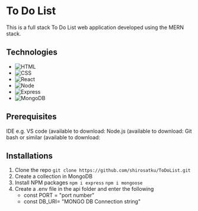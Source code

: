 # To Do List 
This is a full stack To Do List web application developed using the MERN stack. 

## Technologies
* ![HTML][HTML]
* ![CSS][CSS]
* ![React][React.js]
* ![Node][Node.js]
* ![Express][Express.js]
* ![MongoDB][MongoDB.js]
  
## Prerequisites
IDE e.g. VS code (available to download:
Node.js (available to download:
Git bash or similar (available to download:

## Installations
1. Clone the repo
  `git clone https://github.com/shirosatku/ToDoList.git`
3. Create a collection in MongoDB
4. Install NPM packages
   `npm i express`
   `npm i mongoose`
6. Create a .env file in the api folder and enter the following
   * const PORT = "port number"
   * const DB_URI= "MONGO DB Connection string"
   

[HTML]: https://img.shields.io/badge/HTML5-E34F26?style=for-the-badge&logo=html5&logoColor=white

[CSS]: https://img.shields.io/badge/CSS3-1572B6?style=for-the-badge&logo=css3&logoColor=white

[React.js]: https://img.shields.io/badge/React-20232A?style=for-the-badge&logo=react&logoColor=61DAFB

[Node.js]: https://img.shields.io/badge/Node.js-43853D?style=for-the-badge&logo=node.js&logoColor=white

[Express.js]: https://img.shields.io/badge/Express.js-404D59?style=for-the-badge

[MongoDB.js]: https://img.shields.io/badge/MongoDB-4EA94B?style=for-the-badge&logo=mongodb&logoColor=white


